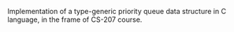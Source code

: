 Implementation of a type-generic priority queue data structure in C language, in the frame of CS-207 course.
